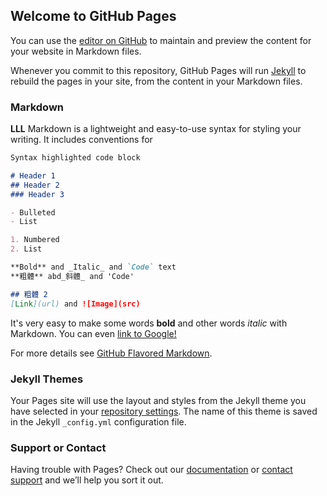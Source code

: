 ## Welcome to GitHub Pages

You can use the [editor on GitHub](https://github.com/tengyalun/pubnub_EX1/edit/master/README.md) to maintain and preview the content for your website in Markdown files.

Whenever you commit to this repository, GitHub Pages will run [Jekyll](https://jekyllrb.com/) to rebuild the pages in your site, from the content in your Markdown files.

### Markdown
**LLL**
Markdown is a lightweight and easy-to-use syntax for styling your writing. It includes conventions for

```markdown
Syntax highlighted code block

# Header 1
## Header 2
### Header 3

- Bulleted
- List

1. Numbered
2. List

**Bold** and _Italic_ and `Code` text
**粗體** abd_斜體_ and 'Code'  

## 粗體 2
[Link](url) and ![Image](src)
```

It's very easy to make some words **bold** and other words *italic* with Markdown. You can even [link to Google!](http://google.com)















For more details see [GitHub Flavored Markdown](https://guides.github.com/features/mastering-markdown/).

### Jekyll Themes

Your Pages site will use the layout and styles from the Jekyll theme you have selected in your [repository settings](https://github.com/tengyalun/pubnub_EX1/settings). The name of this theme is saved in the Jekyll `_config.yml` configuration file.

### Support or Contact

Having trouble with Pages? Check out our [documentation](https://help.github.com/categories/github-pages-basics/) or [contact support](https://github.com/contact) and we’ll help you sort it out.
